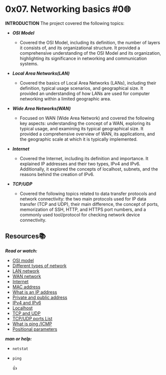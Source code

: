 # 0x07. Networking basics #0:globe_with_meridians:

**INTRODUCTION**
The project covered the following topics:
- ***OSI Model***
  - Covered the OSI Model, including its definition, the number of layers it consists of, and its organizational structure. It provided a comprehensive understanding of the OSI Model and its organization, highlighting its significance in networking and communication systems.

- ***Local Area Networks(LAN)***
  - Covered the basics of Local Area Networks (LANs), including their definition, typical usage scenarios, and geographical size. It provided an understanding of how LANs are used for computer networking within a limited geographic area.

- ***Wide Area Networks(WAN)***
  - Focused on WAN (Wide Area Network) and covered the following key aspects: understanding the concept of a WAN, exploring its typical usage, and examining its typical geographical size. It provided a comprehensive overview of WAN, its applications, and the geographic scale at which it is typically implemented.

- ***Internet***
  - Covered the Internet, including its definition and importance. It explained IP addresses and their two types, IPv4 and IPv6. Additionally, it explored the concepts of localhost, subnets, and the reasons behind the creation of IPv6.

- ***TCP/UDP***
  - Covered the following topics related to data transfer protocols and network connectivity: the two main protocols used for IP data transfer (TCP and UDP), their main difference, the concept of ports, memorization of SSH, HTTP, and HTTPS port numbers, and a commonly used tool/protocol for checking network device connectivity.

## Resources:books:
***Read or watch:***
- [OSI model](https://en.m.wikipedia.org/wiki/OSI_model)
- [Different types of network](https://www.lifewire.com/lans-wans-and-other-area-networks-817376)
- [LAN network](https://en.m.wikipedia.org/wiki/Local_area_network)
- [WAN network](https://en.m.wikipedia.org/wiki/Wide_area_network)
- [Internet](https://en.m.wikipedia.org/wiki/Internet)
- [MAC address](https://whatismyipaddress.com/mac-address)
- [What is an IP address](https://www.bleepingcomputer.com/tutorials/ip-addresses-explained/)
- [Private and public address](https://www.iplocation.net/public-vs-private-ip-address)
- [IPv4 and IPv6](https://www.webopedia.com/insights/ipv6-ipv4-difference/)
- [Localhost](https://en.m.wikipedia.org/wiki/Localhost)
- [TCP and UDP](https://www.howtogeek.com/190014/htg-explains-what-is-the-difference-between-tcp-and-udp/)
- [TCP/UDP ports List](https://en.m.wikipedia.org/wiki/List_of_TCP_and_UDP_port_numbers)
- [What is ping /ICMP](https://en.m.wikipedia.org/wiki/Ping_(networking_utility))
- [Positional parameters](https://wiki.bash-hackers.org/scripting/posparams)

***man or help:***
- `netstat`
- `ping`

    :+1:

